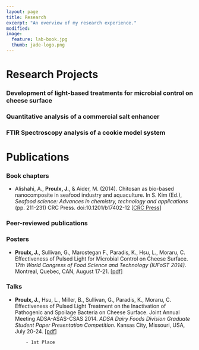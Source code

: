 ```yaml
---
layout: page
title: Research
excerpt: "An overview of my research experience."
modified: 
image: 
  feature: lab-book.jpg
  thumb: jade-logo.png
---
```


# Research Projects

### Development of light-based treatments for microbial control on cheese surface

### Quantitative analysis of a commercial salt enhancer

### FTIR Spectroscopy analysis of a cookie model system

# Publications

### Book chapters

* Alishahi, A., **Proulx, J.**, & Aider, M. (2014). Chitosan as bio-based nanocomposite in seafood industry and aquaculture. In S. Kim (Ed.), *Seafood science: Advances in chemistry, technology and applications* (pp. 211-231) CRC Press. doi:10.1201/b17402-12 [[CRC Press](http://www.crcnetbase.com/doi/abs/10.1201/b17402-12)]

### Peer-reviewed publications

### Posters

* **Proulx, J.**, Sullivan, G., Marostegan F., Paradis, K., Hsu, L., Moraru, C. Effectiveness of Pulsed Light for Microbial Control on Cheese Surface. *17th World Congress of Food Science and Technology (IUFoST 2014)*. Montreal, Quebec, CAN, August 17-21. [[pdf](https://dl.dropboxusercontent.com/u/51364198/Poster_IUFoST.pdf)]

### Talks

* **Proulx, J.**, Hsu, L., Miller, B., Sullivan, G., Paradis, K., Moraru, C. Effectiveness of Pulsed Light Treatment on the Inactivation of Pathogenic and Spoilage Bacteria on Cheese Surface.  Joint Annual Meeting ADSA-ASAS-CSAS 2014. *ADSA Dairy Foods Division Graduate Student Paper Presentation Competition*. Kansas City, Missouri, USA, July 20-24. [[pdf](https://dl.dropboxusercontent.com/u/51364198/Presentation_ADSA.pdf)]

          - 1st Place
